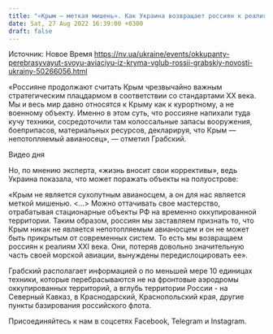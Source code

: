 ```yaml
---
title: "«Крым — меткая мишень». Как Украина возвращает россиян к реалиям ХХІ века — военный эксперт о значении полуострова"
date: Sat, 27 Aug 2022 16:39:00 +0300
draft: false
---
```

Источник: Новое Время https://nv.ua/ukraine/events/okkupanty-perebrasyvayut-svoyu-aviaciyu-iz-kryma-vglub-rossii-grabskiy-novosti-ukrainy-50266056.html


«Россияне продолжают считать Крым чрезвычайно важным стратегическим плацдармом в соответствии со стандартами ХХ века. Мы и весь мир давно относятся к Крыму как к курортному, а не военному объекту. Именно в этом суть, что россияне напихали туда кучу техники, сосредоточили там колоссальные запасы вооружения, боеприпасов, материальных ресурсов, декларируя, что Крым — непотопляемый авианосец», — отметил Грабский.

 Видео дня   

Но, по мнению эксперта, «жизнь вносит свои коррективы», ведь Украина показала, что может поражать объекты на полуострове:

«Крым не является сухопутным авианосцем, а он для нас является меткой мишенью. <…> Можно оттачивать свое мастерство, отрабатывая стационарные объекты РФ на временно оккупированной территории. Таким образом, россиян мы заставляем признать то, что Крым никак не является непотопляемым авианосцем и он не может быть прикрытым от современных систем. То есть мы возвращаем россиян к реалиям XXI века. Они, потеряв довольно значительную часть своей морской авиации, вынуждены передислоцировать ее».

Грабский располагает информацией о по меньшей мере 10 единицах техники, которые перебрасываются не на фронтовые аэродромы оккупированных территорий, а вглубь территории России - на Северный Кавказ, в Краснодарский, Краснопольский края, другие пункты базирования российского флота.

Присоединяйтесь к нам в соцсетях Facebook, Telegram и Instagram.
